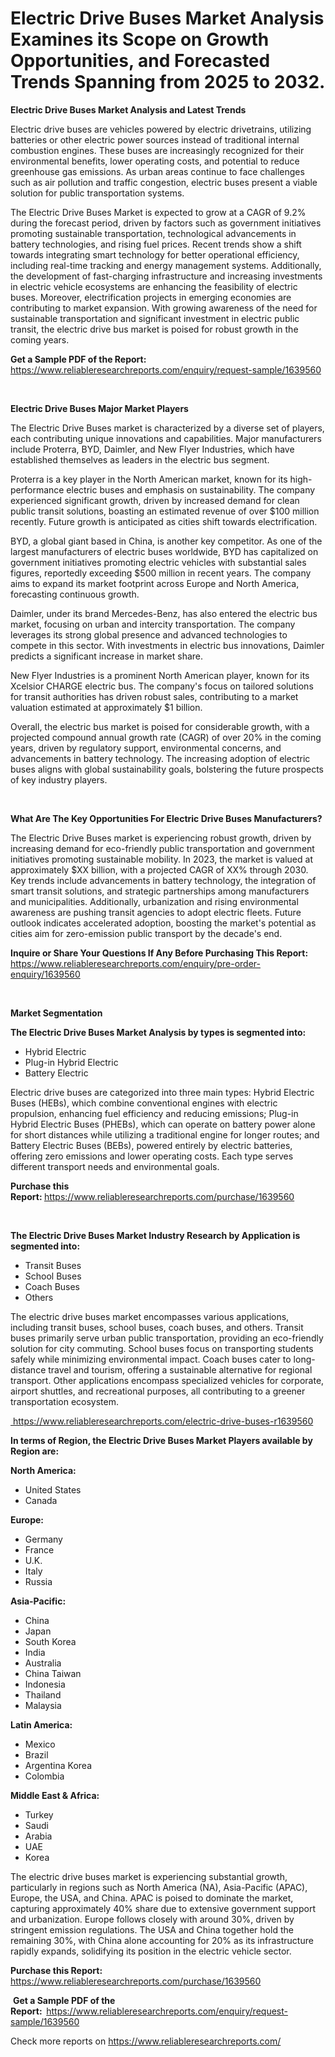 <p><h1>Electric Drive Buses Market Analysis Examines its Scope on Growth Opportunities, and Forecasted Trends Spanning from 2025 to 2032.</h1></p><p><strong>Electric Drive Buses Market Analysis and Latest Trends</strong></p>
<p><p>Electric drive buses are vehicles powered by electric drivetrains, utilizing batteries or other electric power sources instead of traditional internal combustion engines. These buses are increasingly recognized for their environmental benefits, lower operating costs, and potential to reduce greenhouse gas emissions. As urban areas continue to face challenges such as air pollution and traffic congestion, electric buses present a viable solution for public transportation systems.</p><p>The Electric Drive Buses Market is expected to grow at a CAGR of 9.2% during the forecast period, driven by factors such as government initiatives promoting sustainable transportation, technological advancements in battery technologies, and rising fuel prices. Recent trends show a shift towards integrating smart technology for better operational efficiency, including real-time tracking and energy management systems. Additionally, the development of fast-charging infrastructure and increasing investments in electric vehicle ecosystems are enhancing the feasibility of electric buses. Moreover, electrification projects in emerging economies are contributing to market expansion. With growing awareness of the need for sustainable transportation and significant investment in electric public transit, the electric drive bus market is poised for robust growth in the coming years.</p></p>
<p><strong>Get a Sample PDF of the Report:&nbsp;</strong> <a href="https://www.reliableresearchreports.com/enquiry/request-sample/1639560?utm_campaign=3557&utm_medium=2&utm_source=Github&utm_content=ia&utm_term=30032025&utm_id=electric-drive-buses">https://www.reliableresearchreports.com/enquiry/request-sample/1639560</a></p>
<p>&nbsp;</p>
<p><strong>Electric Drive Buses Major Market Players</strong></p>
<p><p>The Electric Drive Buses market is characterized by a diverse set of players, each contributing unique innovations and capabilities. Major manufacturers include Proterra, BYD, Daimler, and New Flyer Industries, which have established themselves as leaders in the electric bus segment.</p><p>Proterra is a key player in the North American market, known for its high-performance electric buses and emphasis on sustainability. The company experienced significant growth, driven by increased demand for clean public transit solutions, boasting an estimated revenue of over $100 million recently. Future growth is anticipated as cities shift towards electrification.</p><p>BYD, a global giant based in China, is another key competitor. As one of the largest manufacturers of electric buses worldwide, BYD has capitalized on government initiatives promoting electric vehicles with substantial sales figures, reportedly exceeding $500 million in recent years. The company aims to expand its market footprint across Europe and North America, forecasting continuous growth.</p><p>Daimler, under its brand Mercedes-Benz, has also entered the electric bus market, focusing on urban and intercity transportation. The company leverages its strong global presence and advanced technologies to compete in this sector. With investments in electric bus innovations, Daimler predicts a significant increase in market share.</p><p>New Flyer Industries is a prominent North American player, known for its Xcelsior CHARGE electric bus. The company's focus on tailored solutions for transit authorities has driven robust sales, contributing to a market valuation estimated at approximately $1 billion.</p><p>Overall, the electric bus market is poised for considerable growth, with a projected compound annual growth rate (CAGR) of over 20% in the coming years, driven by regulatory support, environmental concerns, and advancements in battery technology. The increasing adoption of electric buses aligns with global sustainability goals, bolstering the future prospects of key industry players.</p></p>
<p>&nbsp;</p>
<p><strong>What Are The Key Opportunities For Electric Drive Buses Manufacturers?</strong></p>
<p><p>The Electric Drive Buses market is experiencing robust growth, driven by increasing demand for eco-friendly public transportation and government initiatives promoting sustainable mobility. In 2023, the market is valued at approximately $XX billion, with a projected CAGR of XX% through 2030. Key trends include advancements in battery technology, the integration of smart transit solutions, and strategic partnerships among manufacturers and municipalities. Additionally, urbanization and rising environmental awareness are pushing transit agencies to adopt electric fleets. Future outlook indicates accelerated adoption, boosting the market's potential as cities aim for zero-emission public transport by the decade's end.</p></p>
<p><strong>Inquire or Share Your Questions If Any Before Purchasing This Report:</strong> <a href="https://www.reliableresearchreports.com/enquiry/pre-order-enquiry/1639560?utm_campaign=3557&utm_medium=2&utm_source=Github&utm_content=ia&utm_term=30032025&utm_id=electric-drive-buses">https://www.reliableresearchreports.com/enquiry/pre-order-enquiry/1639560</a></p>
<p>&nbsp;</p>
<p><strong>Market Segmentation</strong></p>
<p><strong>The Electric Drive Buses Market Analysis by types is segmented into:</strong></p>
<p><ul><li>Hybrid Electric</li><li>Plug-in Hybrid Electric</li><li>Battery Electric</li></ul></p>
<p><p>Electric drive buses are categorized into three main types: Hybrid Electric Buses (HEBs), which combine conventional engines with electric propulsion, enhancing fuel efficiency and reducing emissions; Plug-in Hybrid Electric Buses (PHEBs), which can operate on battery power alone for short distances while utilizing a traditional engine for longer routes; and Battery Electric Buses (BEBs), powered entirely by electric batteries, offering zero emissions and lower operating costs. Each type serves different transport needs and environmental goals.</p></p>
<p><strong>Purchase this Report:&nbsp;</strong><a href="https://www.reliableresearchreports.com/purchase/1639560?utm_campaign=3557&utm_medium=2&utm_source=Github&utm_content=ia&utm_term=30032025&utm_id=electric-drive-buses">https://www.reliableresearchreports.com/purchase/1639560</a></p>
<p>&nbsp;</p>
<p><strong>The Electric Drive Buses Market Industry Research by Application is segmented into:</strong></p>
<p><ul><li>Transit Buses</li><li>School Buses</li><li>Coach Buses</li><li>Others</li></ul></p>
<p><p>The electric drive buses market encompasses various applications, including transit buses, school buses, coach buses, and others. Transit buses primarily serve urban public transportation, providing an eco-friendly solution for city commuting. School buses focus on transporting students safely while minimizing environmental impact. Coach buses cater to long-distance travel and tourism, offering a sustainable alternative for regional transport. Other applications encompass specialized vehicles for corporate, airport shuttles, and recreational purposes, all contributing to a greener transportation ecosystem.</p></p>
<p><a href="https://www.reliableresearchreports.com/electric-drive-buses-r1639560?utm_campaign=3557&utm_medium=2&utm_source=Github&utm_content=ia&utm_term=30032025&utm_id=electric-drive-buses">&nbsp;https://www.reliableresearchreports.com/electric-drive-buses-r1639560</a></p>
<p><strong>In terms of Region, the Electric Drive Buses Market Players available by Region are:</strong></p>
<p>
    <p> <strong> North America: </strong>
        <ul>
            <li>United States</li>
            <li>Canada</li>
        </ul>
        </p> 
    <p> <strong> Europe: </strong>
        <ul>
            <li>Germany</li>
            <li>France</li>
            <li>U.K.</li>
            <li>Italy</li>
            <li>Russia</li>
        </ul>
        </p> 
    <p> <strong> Asia-Pacific: </strong>
        <ul>
            <li>China</li>
            <li>Japan</li>
            <li>South Korea</li>
            <li>India</li>
            <li>Australia</li>
            <li>China Taiwan</li>
            <li>Indonesia</li>
            <li>Thailand</li>
            <li>Malaysia</li>
        </ul>
        </p> 
    <p> <strong> Latin America: </strong>
        <ul>
            <li>Mexico</li>
            <li>Brazil</li>
            <li>Argentina Korea</li>
            <li>Colombia</li>
        </ul>
        </p> 
    <p> <strong> Middle East & Africa: </strong>
        <ul>
            <li>Turkey</li>
            <li>Saudi</li>
            <li>Arabia</li>
            <li>UAE</li>
            <li>Korea</li>
        </ul>
    </p>
    </p>
<p><p>The electric drive buses market is experiencing substantial growth, particularly in regions such as North America (NA), Asia-Pacific (APAC), Europe, the USA, and China. APAC is poised to dominate the market, capturing approximately 40% share due to extensive government support and urbanization. Europe follows closely with around 30%, driven by stringent emission regulations. The USA and China together hold the remaining 30%, with China alone accounting for 20% as its infrastructure rapidly expands, solidifying its position in the electric vehicle sector.</p></p>
<p><strong>Purchase this Report: </strong><a href="https://www.reliableresearchreports.com/purchase/1639560?utm_campaign=3557&utm_medium=2&utm_source=Github&utm_content=ia&utm_term=30032025&utm_id=electric-drive-buses">https://www.reliableresearchreports.com/purchase/1639560</a></p>
<p>&nbsp;<strong>Get a Sample PDF of the Report:&nbsp;&nbsp;</strong><a href="https://www.reliableresearchreports.com/enquiry/request-sample/1639560?utm_campaign=3557&utm_medium=2&utm_source=Github&utm_content=ia&utm_term=30032025&utm_id=electric-drive-buses">https://www.reliableresearchreports.com/enquiry/request-sample/1639560</a></p>
<p><strong></strong></p>
<p>Check more reports on <a href="https://www.reliableresearchreports.com/?utm_campaign=3557&utm_medium=2&utm_source=Github&utm_content=ia&utm_term=30032025&utm_id=electric-drive-buses">https://www.reliableresearchreports.com/</a></p>